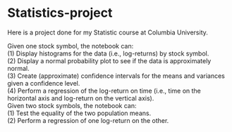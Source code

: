 # Statistics-project
Here is a project done for my Statistic course at Columbia University.  


Given one stock symbol, the notebook can:    
(1) Display histograms for the data (i.e., log-returns) by stock symbol.   
(2) Display a normal probability plot to see if the data is approximately normal.   
(3) Create (approximate) confidence intervals for the means and variances given a confidence level.   
(4) Perform a regression of the log-return on time (i.e., time on the horizontal axis and log-return on the vertical axis).  
Given two stock symbols, the notebook can:   
(1) Test the equality of the two population means.   
(2) Perform a regression of one log-return on the other.

